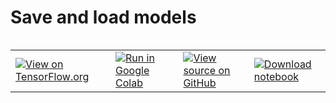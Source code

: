 # Save and load models

<table class="tfo-notebook-buttons" align="left">
  <td>
    <a target="_blank" href="https://www.tensorflow.org/tutorials/keras/save_and_load"><img src="https://www.tensorflow.org/images/tf_logo_32px.png" />View on TensorFlow.org</a>
  </td>
  <td>
    <a target="_blank" href="https://colab.research.google.com/github/tensorflow/docs/blob/master/site/en/tutorials/keras/save_and_load.ipynb"><img src="https://www.tensorflow.org/images/colab_logo_32px.png" />Run in Google Colab</a>
  </td>
  <td>
    <a target="_blank" href="https://github.com/tensorflow/docs/blob/master/site/en/tutorials/keras/save_and_load.ipynb"><img src="https://www.tensorflow.org/images/GitHub-Mark-32px.png" />View source on GitHub</a>
  </td>
  <td>
    <a href="https://storage.googleapis.com/tensorflow_docs/docs/site/en/tutorials/keras/save_and_load.ipynb"><img src="https://www.tensorflow.org/images/download_logo_32px.png" />Download notebook</a>
  </td>
</table>

 
 
            





